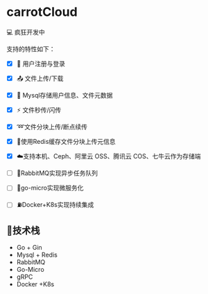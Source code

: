 # carrotCloud

:computer: 疯狂开发中 



支持的特性如下：

- [x] :raising_hand: 用户注册与登录
- [x] :outbox_tray: 文件上传/下载
- [x] :floppy_disk: Mysql存储用户信息、文件元数据
- [x] :zap: 文件秒传/闪传
- [x] :loop:文件分块上传/断点续传
- [x] :card_index:使用Redis缓存文件分块​上传元信息
- [x] :cloud:支持本机、Ceph、阿里云 OSS、腾讯云 COS、七牛云作为存储端
- [ ] :rocket:RabbitMQ实现异步任务队列
- [ ] :wrench:go-micro实现微服务化
- [ ]  :fuelpump:Docker+K8s实现持续集成



## :hammer:技术栈

- Go + Gin
- Mysql + Redis
- RabbitMQ
- Go-Micro
- gRPC
- Docker +K8s



